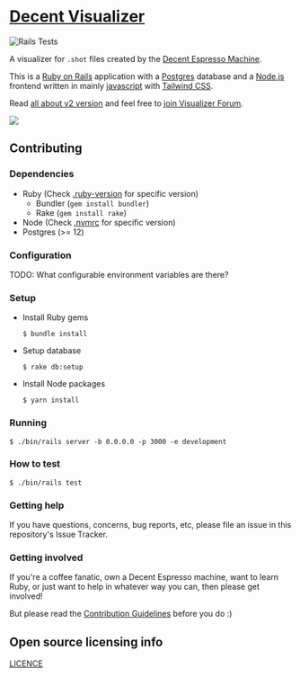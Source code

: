 # [Decent Visualizer](https://visualizer.coffee/)

![Rails Tests](https://github.com/miharekar/decent-visualizer/actions/workflows/ruby-tests.yml/badge.svg)

A visualizer for `.shot` files created by the [Decent Espresso Machine](https://decentespresso.com/).

This is a [Ruby on Rails](https://rubyonrails.org/) application with a [Postgres](https://www.postgresql.org/) database and a [Node.js](https://nodejs.org/) frontend written in mainly [javascript](https://www.javascript.com/) with [Tailwind CSS](https://tailwindcss.com/).

Read [all about v2 version](https://public.3.basecamp.com/p/y8keyN8VrToTNwXw84ZvC2p1) and feel free to [join Visualizer Forum](https://decentforum.com/tag/visualizer).

[![](sample.png)](https://visualizer.coffee/shots/77152920-e5f5-4fd9-a54c-e84133ea1d3e)

## Contributing

### Dependencies

- Ruby (Check [.ruby-version](.ruby-version) for specific version)
  - Bundler (`gem install bundler`)
  - Rake (`gem install rake`)
- Node (Check [.nvmrc](.nvmrc) for specific version)
- Postgres (>= 12)

### Configuration

TODO: What configurable environment variables are there?

### Setup

- Install Ruby gems
    ```shell
    $ bundle install
    ```
- Setup database
    ```shell
    $ rake db:setup
    ```
- Install Node packages
    ```shell
    $ yarn install
    ```

### Running

```shell
$ ./bin/rails server -b 0.0.0.0 -p 3000 -e development
```

### How to test

```shell
$ ./bin/rails test
```
### Getting help

If you have questions, concerns, bug reports, etc, please file an issue in this repository's Issue Tracker.

### Getting involved

If you're a coffee fanatic, own a Decent Espresso machine, want to learn Ruby, or just want to help in whatever way you can, then please get involved!

But please read the [Contribution Guidelines](CONTRIBUTING) before you do :)

## Open source licensing info

[LICENCE](LICENSE)
